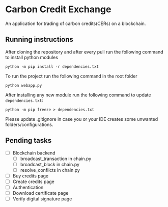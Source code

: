 # Carbon Credit Exchange

An application for trading of carbon credits(CERs) on a blockchain.

## Running instructions

After cloning the repository and after every pull run the following command to install python modules

`python -m pip install -r dependencies.txt`

To run the project run the following command in the root folder

`python webapp.py`

After installing any new module run the following command to update `dependencies.txt`:

`python -m pip freeze > dependencies.txt`

Please update .gitignore in case you or your IDE creates some unwanted folders/configurations.

## Pending tasks

- [ ] Blockchain backend
  - [ ] broadcast_transaction in chain.py
  - [ ] broadcast_block in chain.py
  - [ ] resolve_conflicts in chain.py
- [ ] Buy credits page
- [ ] Create credits page
- [ ] Authentication
- [ ] Download certificate page
- [ ] Verify digital signature page
